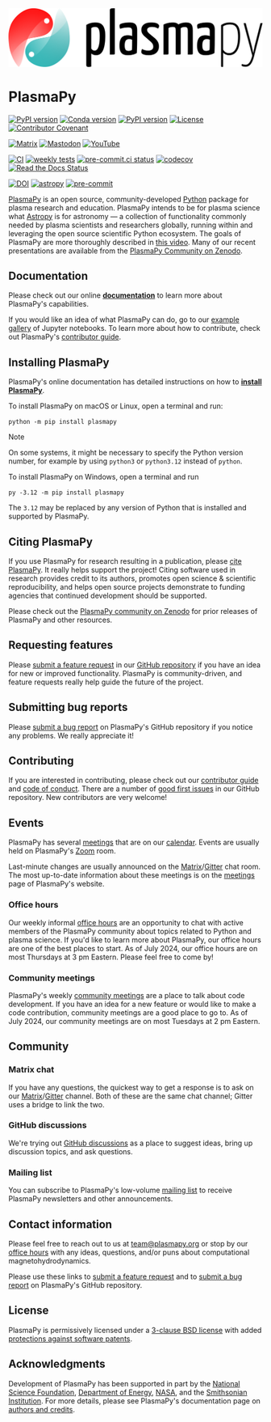 <div align="center"><img src="https://raw.githubusercontent.com/PlasmaPy/PlasmaPy-logo/main/exports/with-text-dark.png" width="600"/></div>

# PlasmaPy

[![PyPI version](https://img.shields.io/pypi/v/plasmapy?style=flat&logo=pypi)](https://pypi.org/project/plasmapy/)
[![Conda version](https://img.shields.io/conda/v/conda-forge/plasmapy?style=flat&logo=anaconda)](https://img.shields.io/conda/v/conda-forge/plasmapy)
[![PyPI version](https://img.shields.io/pypi/pyversions/plasmapy?style=flat&logo=python)](https://img.shields.io/pypi/pyversions/plasmapy?style=plastic)
[![License](https://img.shields.io/badge/License-BSD%203--Clause-blue.svg)](./LICENSE.md)
[![Contributor Covenant](https://img.shields.io/badge/Contributor%20Covenant-2.1-4baaaa.svg)](https://docs.plasmapy.org/en/latest/CODE_OF_CONDUCT.html)

[![Matrix](https://img.shields.io/badge/Matrix-join%20chat-blueviolet?style=flat&logo=matrix)](https://app.element.io/#/room/#plasmapy:openastronomy.org)
<a rel="me" href="https://fosstodon.org/@plasmapy">![Mastodon](https://img.shields.io/badge/Mastodon-plasmapy%40fosstodon.org-blue?logo=mastodon&style=fla)</a>
[![YouTube](https://img.shields.io/badge/YouTube%20-subscribe-red?style=flat&logo=youtube)](https://www.youtube.com/channel/UCSH6qzslhqIZKTAJmHPxIxw)

[![CI](https://github.com/PlasmaPy/PlasmaPy/actions/workflows/ci.yml/badge.svg)](https://github.com/PlasmaPy/PlasmaPy/actions/workflows/ci.yml)
[![weekly tests](https://github.com/PlasmaPy/PlasmaPy/actions/workflows/weekly.yml/badge.svg)](https://github.com/PlasmaPy/PlasmaPy/actions/workflows/weekly.yml)
[![pre-commit.ci status](https://results.pre-commit.ci/badge/github/PlasmaPy/PlasmaPy/main.svg)](https://results.pre-commit.ci/latest/github/PlasmaPy/PlasmaPy/main)
[![codecov](https://codecov.io/gh/PlasmaPy/PlasmaPy/branch/main/graph/badge.svg)](https://codecov.io/gh/PlasmaPy/PlasmaPy)
[![Read the Docs Status](https://readthedocs.org/projects/plasmapy/badge/?version=latest)](http://plasmapy.readthedocs.io/en/latest/?badge=latest)

[![DOI](https://zenodo.org/badge/DOI/10.5281/zenodo.1436011.svg)](https://doi.org/10.5281/zenodo.1436011)
[![astropy](http://img.shields.io/badge/powered%20by-AstroPy-orange.svg?style=flat&logo=astropy)](http://www.astropy.org/)
[![pre-commit](https://img.shields.io/badge/pre--commit-enabled-brightgreen?logo=pre-commit&logoColor=white)](https://github.com/pre-commit/pre-commit)

[Astropy]: https://www.astropy.org
[authors and credits]: https://docs.plasmapy.org/en/latest/about/credits.html
[3-clause BSD license]: ./LICENSE.md
[calendar]: https://calendar.google.com/calendar/embed?src=c_sqqq390s24jjfjp3q86pv41pi8%40group.calendar.google.com&ctz=America%2FNew_York
[cite PlasmaPy]: https://docs.plasmapy.org/en/latest/about/citation.html
[code of conduct]: http://docs.plasmapy.org/en/latest/CODE_OF_CONDUCT.html
[community meetings]: https://www.plasmapy.org/meetings/weekly
[contributor guide]: https://docs.plasmapy.org/en/latest/development/index.html
[Department of Energy]: https://www.energy.gov
[example gallery]: https://docs.plasmapy.org/en/stable/examples.html
[GitHub discussions]: https://github.com/PlasmaPy/PlasmaPy/discussions
[Gitter]: https://gitter.im/PlasmaPy/Lobby
[good first issues]: https://github.com/PlasmaPy/PlasmaPy/issues?q=is%3Aissue+is%3Aopen+label%3A%22good+first+issue%22
[Google Summer of Code]: https://summerofcode.withgoogle.com
[**install PlasmaPy**]: https://docs.plasmapy.org/en/stable/install.html
[GitHub repository]: https://github.com/PlasmaPy/PlasmaPy
[mailing list]: https://groups.google.com/forum/#!forum/plasmapy
[Matrix]: https://app.element.io/#/room/#plasmapy:openastronomy.org
[meetings]: https://www.plasmapy.org/meetings/weekly
[NASA]: https://www.nasa.gov/
[National Science Foundation]: https://nsf.gov
[office hours]: http://www.plasmapy.org/meetings/office_hours
[PlasmaPy Community on Zenodo]: https://zenodo.org/communities/plasmapy
[PlasmaPy]: https://www.plasmapy.org
[**documentation**]: https://docs.plasmapy.org
[protections against software patents]: ./PATENT.md
[Python]: https://www.python.org
[Smithsonian Institution]: https://www.si.edu
[submit a bug report]: https://github.com/PlasmaPy/PlasmaPy/issues/new?assignees=&labels=Bug&template=bug_report.yml
[submit a feature request]: https://github.com/PlasmaPy/PlasmaPy/issues/new?assignees=&labels=Feature+request&template=feature_request.yml
[team@plasmapy.org]: mailto:team@plasmapy.org
[this video]: https://youtu.be/E8RwQF5wcXM
[Zoom]: https://zoom.us/j/91633383503?pwd=QWNkdHpWeFhrYW1vQy91ODNTVG5Ndz09

[PlasmaPy] is an open source, community-developed [Python] package for
plasma research and education. PlasmaPy intends to be for plasma
science what [Astropy] is for astronomy — a collection of
functionality commonly needed by plasma scientists and researchers
globally, running within and leveraging the open source scientific
Python ecosystem. The goals of PlasmaPy are more thoroughly described
in [this video]. Many of our recent presentations are available from
the [PlasmaPy Community on Zenodo].

## Documentation

Please check out our online [**documentation**] to learn more about
PlasmaPy's capabilities.

If you would like an idea of what PlasmaPy can do, go to our [example
gallery] of Jupyter notebooks. To learn more about how to contribute,
check out PlasmaPy's [contributor guide].

## Installing PlasmaPy

PlasmaPy's online documentation has detailed instructions on how to
[**install PlasmaPy**].

To install PlasmaPy on macOS or Linux, open a terminal and run:
```Shell
python -m pip install plasmapy
```

> [!NOTE]
> On some systems, it might be necessary to specify the Python version
> number, for example by using `python3` or `python3.12` instead of
> `python`.

To install PlasmaPy on Windows, open a terminal and run
```Shell
py -3.12 -m pip install plasmapy
```
The `3.12` may be replaced by any version of Python that is installed
and supported by PlasmaPy.

## Citing PlasmaPy

If you use PlasmaPy for research resulting in a publication, please
[cite PlasmaPy]. It really helps support the project! Citing software
used in research provides credit to its authors, promotes open science &
scientific reproducibility, and helps open source projects demonstrate
to funding agencies that continued development should be supported.

Please check out the [PlasmaPy community on Zenodo] for prior releases
of PlasmaPy and other resources.

## Requesting features

Please [submit a feature request] in our [GitHub repository] if you
have an idea for new or improved functionality. PlasmaPy is
community-driven, and feature requests really help guide the future of
the project.

## Submitting bug reports

Please [submit a bug report] on PlasmaPy's GitHub repository if you
notice any problems. We really appreciate it!

## Contributing

If you are interested in contributing, please check out our [contributor
guide] and [code of conduct]. There are a number of [good first issues]
in our GitHub repository. New contributors are very welcome!

## Events

PlasmaPy has several [meetings] that are on our [calendar]. Events are
usually held on PlasmaPy's [Zoom] room.

Last-minute changes are usually announced on the [Matrix]/[Gitter]
chat room. The most up-to-date information about these meetings is on
the [meetings] page of PlasmaPy's website.

### Office hours

Our weekly informal [office hours] are an opportunity to chat with
active members of the PlasmaPy community about topics related to
Python and plasma science. If you'd like to learn more about PlasmaPy,
our office hours are one of the best places to start. As of July
2024, our office hours are on most Thursdays at 3 pm Eastern. Please
feel free to come by!

### Community meetings

PlasmaPy's weekly [community meetings] are a place to talk about code
development. If you have an idea for a new feature or would like to
make a code contribution, community meetings are a good place to go
to. As of July 2024, our community meetings are on most Tuesdays at 2 pm
Eastern.

<!--
### Project meetings

PlasmaPy's weekly project meetings are a place to discuss education,
outreach, and project coordination. Topics might range from creating
educational notebooks to organizing community events. As of July
2024, project meetings are held on most Wednesdays at 3 pm Eastern.
-->

<!--
### Working group meetings

PlasmaPy has started several working groups, including on diagnostics,
dispersion relations, and simulation. These working groups usually
meet fortnightly, and their meeting times can be found in PlasmaPy's
event [calendar]. If you would like to join a PlasmaPy working group
or even start a new one, please email us at [team@plasmapy.org]!
-->

## Community

### Matrix chat

If you have any questions, the quickest way to get a response is to
ask on our [Matrix]/[Gitter] channel. Both of these are the same chat
channel; Gitter uses a bridge to link the two.

### GitHub discussions

We're trying out [GitHub discussions] as a place to suggest ideas,
bring up discussion topics, and ask questions.

### Mailing list

You can subscribe to PlasmaPy's low-volume [mailing list] to receive
PlasmaPy newsletters and other announcements.

## Contact information

Please feel free to reach out to us at [team@plasmapy.org] or stop by
our [office hours] with any ideas, questions, and/or puns about
computational magnetohydrodynamics.

Please use these links to [submit a feature request] and to [submit a
bug report] on PlasmaPy's GitHub repository.

## License

PlasmaPy is permissively licensed under a [3-clause BSD license] with
added [protections against software patents].

## Acknowledgments

Development of PlasmaPy has been supported in part by the [National
Science Foundation], [Department of Energy], [NASA], and the
[Smithsonian Institution]. For more details, please see PlasmaPy's
documentation page on [authors and credits].
